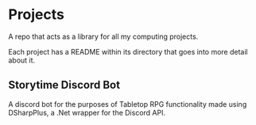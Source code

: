# Projects
A repo that acts as a library for all my computing projects.

Each project has a README within its directory that goes into more detail about it.

## Storytime Discord Bot
A discord bot for the purposes of Tabletop RPG functionality made using DSharpPlus, a .Net wrapper for the Discord API.
